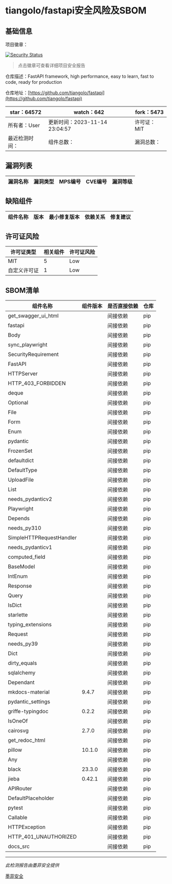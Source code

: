 # tiangolo/fastapi安全风险及SBOM

## 基础信息

项目徽章：

[![Security Status](https://www.murphysec.com/platform3/v31/badge/1724498422457131008.svg)](https://www.murphysec.com/console/report/1724498421639241728/1724498422457131008)

> 点击徽章可查看详细项目安全报告

仓库描述：FastAPI framework, high performance, easy to learn, fast to code, ready for production

仓库地址：[https://github.com/tiangolo/fastapi](https://github.com/tiangolo/fastapi)

| star：64572 | watch：642 | fork：5473 |
| ----------- | -------------- | ------------ |
| 所有者：User | 更新时间：2023-11-14 23:04:57 | 许可证：MIT |
| 最近检测时间： | 组件总数： | 漏洞总数： |




## 漏洞列表

| 漏洞名称 | 漏洞类型 | MPS编号 | CVE编号 | 漏洞等级 |
| ------- | ------ | ------- | ------ | ----- |





## 缺陷组件

| 组件名称 | 版本 | 最小修复版本 | 依赖关系 | 修复建议 |
| -------- | ---- | ------------ | -------- | -------- |





## 许可证风险

| 许可证类型 | 相关组件 | 许可证风险 |
| ---------- | -------- | ---------- |
|MIT|5|Low|
|自定义许可证|1|Low|




## SBOM清单

| 组件名称 | 组件版本 | 是否直接依赖 | 仓库 |
| -------- | -------- | ------------ | ---- |
|get_swagger_ui_html||间接依赖|pip|
|fastapi||间接依赖|pip|
|Body||间接依赖|pip|
|sync_playwright||间接依赖|pip|
|SecurityRequirement||间接依赖|pip|
|FastAPI||间接依赖|pip|
|HTTPServer||间接依赖|pip|
|HTTP_403_FORBIDDEN||间接依赖|pip|
|deque||间接依赖|pip|
|Optional||间接依赖|pip|
|File||间接依赖|pip|
|Form||间接依赖|pip|
|Enum||间接依赖|pip|
|pydantic||间接依赖|pip|
|FrozenSet||间接依赖|pip|
|defaultdict||间接依赖|pip|
|DefaultType||间接依赖|pip|
|UploadFile||间接依赖|pip|
|List||间接依赖|pip|
|needs_pydanticv2||间接依赖|pip|
|Playwright||间接依赖|pip|
|Depends||间接依赖|pip|
|needs_py310||间接依赖|pip|
|SimpleHTTPRequestHandler||间接依赖|pip|
|needs_pydanticv1||间接依赖|pip|
|computed_field||间接依赖|pip|
|BaseModel||间接依赖|pip|
|IntEnum||间接依赖|pip|
|Response||间接依赖|pip|
|Query||间接依赖|pip|
|IsDict||间接依赖|pip|
|starlette||间接依赖|pip|
|typing_extensions||间接依赖|pip|
|Request||间接依赖|pip|
|needs_py39||间接依赖|pip|
|Dict||间接依赖|pip|
|dirty_equals||间接依赖|pip|
|sqlalchemy||间接依赖|pip|
|Dependant||间接依赖|pip|
|mkdocs-material|9.4.7|间接依赖|pip|
|pydantic_settings||间接依赖|pip|
|griffe-typingdoc|0.2.2|间接依赖|pip|
|IsOneOf||间接依赖|pip|
|cairosvg|2.7.0|间接依赖|pip|
|get_redoc_html||间接依赖|pip|
|pillow|10.1.0|间接依赖|pip|
|Any||间接依赖|pip|
|black|23.3.0|间接依赖|pip|
|jieba|0.42.1|间接依赖|pip|
|APIRouter||间接依赖|pip|
|DefaultPlaceholder||间接依赖|pip|
|pytest||间接依赖|pip|
|Callable||间接依赖|pip|
|HTTPException||间接依赖|pip|
|HTTP_401_UNAUTHORIZED||间接依赖|pip|
|docs_src||间接依赖|pip|


------

*此检测报告由墨菲安全提供*

[墨菲安全](www.murphysec.com)